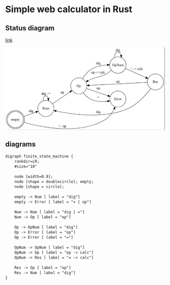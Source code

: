 # Simple web calculator in Rust

## Status diagram

[link](http://jleahred.github.io/apps/calculator_rust/index.html)

![status diagram](./status_diagram.png)

## diagrams

```graphviz
digraph finite_state_machine {
    rankdir=LR;
    #size="10"

    node [width=0.9];
    node [shape = doublecircle]; empty;
    node [shape = circle];

    empty -> Num [ label = "dig"]
    empty -> Error [ label = "= | op"]

    Num -> Num [ label = "dig | ="]
    Num -> Op [ label = "op"]

    Op -> OpNum [ label = "dig"]
    Op -> Error [ label = "op"]
    Op -> Error [ label = "="]

    OpNum -> OpNum [ label = "dig"]
    OpNum -> Op [ label = "op -> calc"]
    OpNum -> Res [ label = "= -> calc"]

    Res -> Op [ label = "op"]
    Res -> Num [ label = "dig"]
}
```
